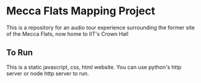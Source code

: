 # Mecca Flats Mapping Project
This is a repository for an audio tour experience surrounding the former site of the Mecca Flats, now home to IIT's Crown Hall
## To Run
This is a static javascript, css, html website. You can use python's http server or node http server to run.